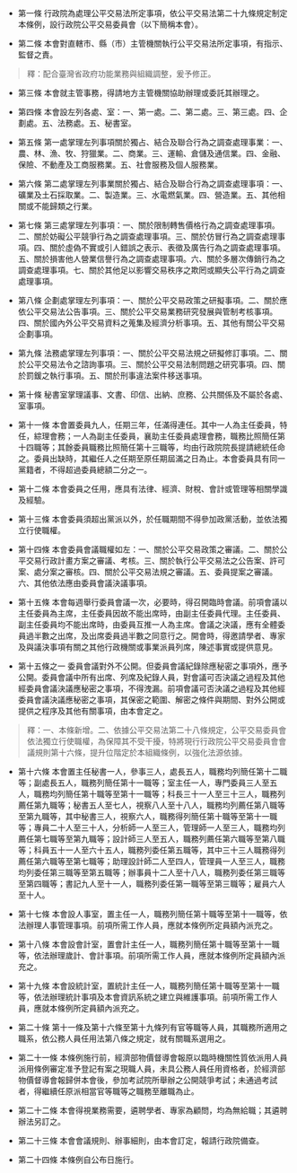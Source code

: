 * 第一條 行政院為處理公平交易法所定事項，依公平交易法第二十九條規定制定本條例，設行政院公平交易委員會（以下簡稱本會）。

* 第二條 本會對直轄市、縣（市）主管機關執行公平交易法所定事項，有指示、監督之責。

> 釋：配合臺灣省政府功能業務與組織調整，爰予修正。

* 第三條 本會就主管事務，得請地方主管機關協助辦理或委託其辦理之。

* 第四條 本會設左列各處、室：一、第一處。二、第二處。三、第三處。四、企劃處。五、法務處。五、秘書室。

* 第五條 第一處掌理左列事項關於獨占、結合及聯合行為之調查處理事業：一、農、林、漁、牧、狩獵業。二、商業。三、運輸、倉儲及通信業。四、金融、保險、不動產及工商服務業。五、社會服務及個人服務業。

* 第六條 第二處掌理左列事業關於獨占、結合及聯合行為之調查處理事項：一、礦業及土石採取業。二、製造業。三、水電燃氣業。四、營造業。五、其他相關或不能歸類之行業。

* 第七條 第三處掌理左列事項：一、關於限制轉售價格行為之調查處理事項。二、關於妨礙公平競爭行為之調查處理事項。三、關於仿冒行為之調查處理事項。四、關於虛偽不實或引人錯誤之表示、表徵及廣告行為之調查處理事項。五、關於損害他人營業信譽行為之調查處理事項。六、關於多層次傳銷行為之調查處理事項。七、關於其他足以影響交易秩序之欺罔或顯失公平行為之調查處理事項。

* 第八條 企劃處掌理左列事項：一、關於公平交易政策之研擬事項。二、關於應依公平交易法公告事項。三、關於公平交易業務研究發展與管制考核事項。四、關於國內外公平交易資料之蒐集及經濟分析事項。五、其他有關公平交易企劃事項。

* 第九條 法務處掌理左列事項：一、關於公平交易法規之研擬修訂事項。二、關於公平交易法令之諮詢事項。三、關於公平交易法制問題之研究事項。四、關於罰鍰之執行事項。五、關於刑事違法案件移送事項。

* 第十條 秘書室掌理議事、文書、印信、出納、庶務、公共關係及不屬於各處、室事項。

* 第十一條 本會置委員九人，任期三年，任滿得連任。其中一人為主任委員，特任，綜理會務；一人為副主任委員，襄助主任委員處理會務，職務比照簡任第十四職等；其餘委員職務比照簡任第十三職等，均由行政院院長提請總統任命之。委員出缺時，其繼任人之任期至原任期屆滿之日為止。本會委員具有同一黨籍者，不得超過委員總額二分之一。

* 第十二條 本會委員之任用，應具有法律、經濟、財稅、會計或管理等相關學識及經驗。

* 第十三條 本會委員須超出黨派以外，於任職期間不得參加政黨活動，並依法獨立行使職權。

* 第十四條 本會委員會議職權如左：一、關於公平交易政策之審議。二、關於公平交易行政計畫方案之審議、考核。三、關於執行公平交易法之公告案、許可案、處分案之審核。四、關於公平交易法規之審議。五、委員提案之審議。六、其他依法應由委員會議決議事項。

* 第十五條 本會每週舉行委員會議一次，必要時，得召開臨時會議。前項會議以主任委員為主席，主任委員因故不能出席時，由副主任委員代理。主任委員、副主任委員均不能出席時，由委員互推一人為主席。會議之決議，應有全體委員過半數之出席，及出席委員過半數之同意行之。開會時，得邀請學者、專家及與議決事項有關之其他行政機關或事業派員列席，陳述事實或提供意見。

* 第十五條之一 委員會議對外不公開。但委員會議紀錄除應秘密之事項外，應予公開。委員會議中所有出席、列席及紀錄人員，對會議可否決議之過程及其他經委員會議決議應秘密之事項，不得洩漏。前項會議可否決議之過程及其他經委員會議決議應秘密之事項，其保密之範圍、解密之條件與期間、對外公開或提供之程序及其他有關事項，由本會定之。

> 釋：一、本條新增。二、依據公平交易法第二十八條規定，公平交易委員會依法獨立行使職權，為保障其不受干擾，特將現行行政院公平交易委員會會議規則第十六條，提升位階定於本組織條例，以強化法源依據。

* 第十六條 本會置主任秘書一人，參事三人，處長五人，職務均列簡任第十二職等；副處長五人，職務列簡任第十一職等；室主任一人，專門委員三人至五人，職務均列簡任第十職等至第十一職等；科長三十一人至三十三人，職務列薦任第九職等；秘書五人至七人，視察八人至十八人，職務均列薦任第八職等至第九職等，其中秘書三人，視察六人，職務得列簡任第十職等至第十一職等；專員二十人至三十人，分析師一人至三人，管理師一人至三人，職務均列薦任第七職等至第九職等；設計師三人至五人，職務列薦任第六職等至第八職等；科員五十一人至六十五人，職務列委任第五職等，其中三十三人職務得列薦任第六職等至第七職等；助理設計師二人至四人，管理員一人至三人，職務均列委任第三職等至第五職等；辦事員十二人至十八人，職務列委任第三職等至第四職等；書記九人至十一人，職務列委任第一職等至第三職等；雇員六人至十人。

* 第十七條 本會設人事室，置主任一人，職務列簡任第十職等至第十一職等，依法辦理人事管理事項。前項所需工作人員，應就本條例所定員額內派充之。

* 第十八條 本會設會計室，置會計主任一人，職務列簡任第十職等至第十一職等，依法辦理歲計、會計事項。前項所需工作人員，應就本條例所定員額內派充之。

* 第十九條 本會設統計室，置統計主任一人，職務列簡任第十職等至第十一職等，依法辦理統計事項及本會資訊系統之建立與維護事項。前項所需工作人員，應就本條例所定員額內派充之。

* 第二十條 第十一條及第十六條至第十九條列有官等職等人員，其職務所適用之職系，依公務人員任用法第八條之規定，就有關職系選用之。

* 第二十一條 本條例施行前，經濟部物價督導會報原以臨時機關性質依派用人員派用條例審定准予登記有案之現職人員，未具公務人員任用資格者，於經濟部物價督導會報歸併本會後，參加考試院所舉辦之公開競爭考試；未通過考試者，得繼續任原派相當官等職等之職務至離職為止。

* 第二十二條 本會得視業務需要，遴聘學者、專家為顧問，均為無給職；其遴聘辦法另訂之。

* 第二十三條 本會會議規則、辦事細則，由本會訂定，報請行政院備查。

* 第二十四條 本條例自公布日施行。

